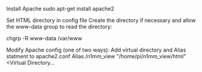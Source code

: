 Install Apache
sudo apt-get install apache2

Set HTML directory in config file
Create the directory if necessary and allow the www-data group to read the directory:

chgrp -R www-data /var/www

Modify Apache config (one of two ways):
Add virtual directory and Alias statment to apache2.conf
Alias /n1mm_view "/home/pi/n1mm_view/html"
<Virtual Directory...

